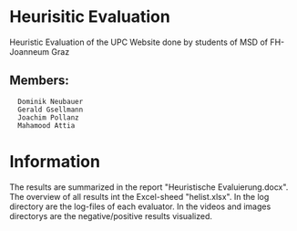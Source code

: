 # Heurisitic Evaluation
Heuristic Evaluation of the UPC Website done by students of MSD of FH-Joanneum Graz
  ## Members:
      Dominik Neubauer
      Gerald Gsellmann
      Joachim Pollanz
      Mahamood Attia
      
# Information
  The results are summarized in the report "Heuristische Evaluierung.docx". 
  The overview of all results int the Excel-sheed "helist.xlsx". 
  In the log directory are the log-files of each evaluator. 
  In the videos and images directorys are the negative/positive results visualized.
